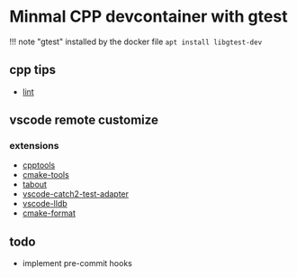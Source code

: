 # Minmal CPP devcontainer with gtest

!!! note "gtest"
    installed by the docker file
    ```
    apt install libgtest-dev
    ```

## cpp tips
- [lint](https://devblogs.microsoft.com/cppblog/visual-studio-code-c-december-2021-update-clang-tidy/)

## vscode remote customize
### extensions
- [cpptools]()
- [cmake-tools]()
- [tabout]()
- [vscode-catch2-test-adapter]()
- [vscode-lldb]()
- [cmake-format]()


## todo
- implement pre-commit hooks
